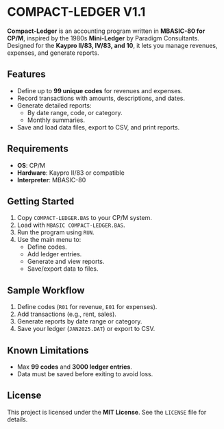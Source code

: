 # COMPACT-LEDGER V1.1

**Compact-Ledger** is an accounting program written in **MBASIC-80 for CP/M**, inspired by the 1980s **Mini-Ledger** by Paradigm Consultants. Designed for the **Kaypro II/83, IV/83, and 10**, it lets you manage revenues, expenses, and generate reports.

## Features
- Define up to **99 unique codes** for revenues and expenses.
- Record transactions with amounts, descriptions, and dates.
- Generate detailed reports:
  - By date range, code, or category.
  - Monthly summaries.
- Save and load data files, export to CSV, and print reports.

## Requirements
- **OS**: CP/M
- **Hardware**: Kaypro II/83 or compatible
- **Interpreter**: MBASIC-80

## Getting Started
1. Copy `COMPACT-LEDGER.BAS` to your CP/M system.
2. Load with `MBASIC COMPACT-LEDGER.BAS`.
3. Run the program using `RUN`.
4. Use the main menu to:
   - Define codes.
   - Add ledger entries.
   - Generate and view reports.
   - Save/export data to files.

## Sample Workflow
1. Define codes (`R01` for revenue, `E01` for expenses).
2. Add transactions (e.g., rent, sales).
3. Generate reports by date range or category.
4. Save your ledger (`JAN2025.DAT`) or export to CSV.

## Known Limitations
- Max **99 codes** and **3000 ledger entries**.
- Data must be saved before exiting to avoid loss.

## License
This project is licensed under the **MIT License**. See the `LICENSE` file for details.
